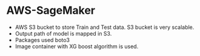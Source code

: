 # AWS-SageMaker

* AWS S3 bucket to store Train and Test data. S3 bucket is very scalable.
* Output path of model is mapped in S3.
* Packages used boto3
* Image container with XG boost algorithm is used.
